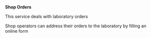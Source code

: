 **Shop Orders**
 
This service deals with laboratory orders

Shop operators can address their orders to the laboratory by filling an online form
